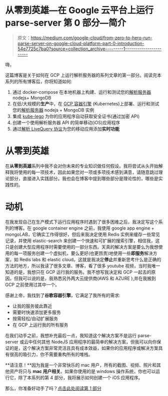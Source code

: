 # 从零到英雄—在 Google 云平台上运行 parse-server 第 0 部分—简介

> 原文：<https://medium.com/google-cloud/from-zero-to-hero-run-parse-server-on-google-cloud-platform-part-0-introduction-54e7725c7ba0?source=collection_archive---------1----------------------->

嗨，

这篇博客是关于如何在 GCP 上运行解析服务器的系列文章的第一部分。阅读完本系列的所有博客后，你将知道如何:

1.  通过 docker-compose 在本地机器上构建、运行和测试您的[解析服务器](https://github.com/parse-community/parse-server) nodejs+ MongoDB
2.  在低/大规模的**生产**中，在 [GCP 容器引擎](https://cloud.google.com/container-engine/) (Kubernetes)上部署、运行和测试您的[解析服务器](https://github.com/parse-community/parse-server) nodejs + MongoDB 实例
3.  集成 [kube-lego](https://github.com/jetstack/kube-lego) 为你的应用程序自动获取安全证书(通过加密 API)
4.  创建一个使用解析服务器 API 的简单移动(iOS)应用程序
5.  通过[解析 LiveQuery 协议](https://github.com/parse-community/parse-server/wiki/Parse-LiveQuery-Protocol-Specification)为您的移动应用添加**实时功能**

# 从零到英雄

在**从零到英雄**系列中我不会对你未来的专业知识做任何假设。我将尝试从头开始解释我将使用的每一项技术，因此如果您对一项或多项技术感到满意，请随意跳过理论部分，直接进入实践部分。我也会在博客中提到哪些部分是理论性的，哪些是实践性的。

# **动机**

在我发现自己在生产模式下运行应用程序时遇到了很多困难之后，我决定写这个系列的博客。在 google container engine 之前，我使用 google app engine + mongoLAB，它确实工作得很好，但后来我决定使用 Redis 实例来缓存一些常见记录，并使用 elastic-search 来创建一个快速和可扩展的搜索引擎，相信我，这只是创建大型应用程序时需要使用的一部分东西。天真的解决方案是要么为我想使用的每一项服务创建一个虚拟机，要么更好(也更昂贵)地使用一些**即服务**解决方案，如 Redis labs 和 elastic cloud。这就是我决定**停止**并重新思考什么是正确的方法的地方，所以我读了很多文章、博客，看了很多 youtube 视频，当时我唯一知道的是，我想只在 GCP 运行我的服务。我不想写我决定和 GCP 一起去的原因，但我可以说的是，我熟悉另外两大云提供商(AWS 和 AZURE ),并在我搬到 GCP 之前使用过其中一个。

感谢上帝，我找到了**谷歌容器引擎**，它满足了我所有的需求:

*   让我的服务彼此靠近
*   需要时快速添加更多服务
*   按需轻松/自动扩展服务
*   在 GCP 上运行我的所有服务

在我们动手之前，我想补充最后一点，我知道这个解决方案不是运行 parse-server 或云中任何其他 NodeJS 应用程序的最简单的解决方案，但我可以向你保证的是，这个解决方案非常灵活且具有成本效益，如果你的应用程序或解决方案具有很高的吸引力，你不需要重构所有的堆栈。

**请注意！**因为我是一个非常快乐的 mac 用户，所有的截图、视频、照片和其他资产将只与 **mac 用户相关**。如果你使用的是 windows 操作系统，你也可以运行它，除了本系列的第 4 部分，我将展示如何创建一个 iOS 应用程序。

那么，你准备好动手了吗？[点击此处阅读第 1 部分](/@ran.hassid/from-zero-to-hero-run-parse-server-on-google-cloud-platform-part-1-run-parse-server-and-mongodb-63a5f89f670d)